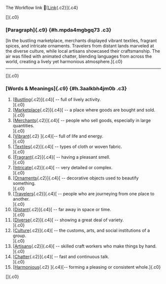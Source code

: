 The Workflow link
👏[[Link](https://www.google.com/url?q=http://www.google.com&sa=D&source=editors&ust=1759959730120874&usg=AOvVaw1eJvHoP4wlpV1WX1KckyQL){.c2}]{.c4}

[]{.c0}

### [Paragraph]{.c9} {#h.mpda4mgbgq73 .c3}

[In the bustling marketplace, merchants displayed vibrant textiles,
fragrant spices, and intricate ornaments. Travelers from distant lands
marveled at the diverse culture, while local artisans showcased their
craftsmanship. The air was filled with animated chatter, blending
languages from across the world, creating a lively yet harmonious
atmosphere.]{.c0}

------------------------------------------------------------------------

[]{.c0}

### [Words & Meanings]{.c9} {#h.3aalkbh4jm0b .c3}

1.  [[Bustling](https://www.google.com/url?q=http://www.google.com&sa=D&source=editors&ust=1759959730122327&usg=AOvVaw1Xy1Sh--J7DD2JrDf0Xl6E){.c2}]{.c4}[ --
    full of lively activity.\
    ]{.c0}
2.  [[Marketplace](https://www.google.com/url?q=http://www.google.com&sa=D&source=editors&ust=1759959730122615&usg=AOvVaw2dCwQ93sNnAZOvYPlg9eYC){.c2}]{.c4}[ --
    a place where goods are bought and sold.\
    ]{.c0}
3.  [[Merchants](https://www.google.com/url?q=http://www.google.com&sa=D&source=editors&ust=1759959730122847&usg=AOvVaw3YY_PrsadJa65YBTKeJVPQ){.c2}]{.c4}[ --
    people who sell goods, especially in large quantities.\
    ]{.c0}
4.  [[Vibrant](https://www.google.com/url?q=http://www.google.com&sa=D&source=editors&ust=1759959730123115&usg=AOvVaw1FDGvJzZcaz0dnsDJgsZj9){.c2}
    ]{.c4}[-- full of life and energy.\
    ]{.c0}
5.  [[Textiles](https://www.google.com/url?q=http://www.google.com&sa=D&source=editors&ust=1759959730123306&usg=AOvVaw23TsSoZT_SJ5_4-iufNZlh){.c2}]{.c4}[ --
    types of cloth or woven fabric.\
    ]{.c0}
6.  [[Fragrant](https://www.google.com/url?q=http://www.google.com&sa=D&source=editors&ust=1759959730123582&usg=AOvVaw3R9YF_RbnuSBCUmF_LoAL7){.c2}]{.c4}[ --
    having a pleasant smell.\
    ]{.c0}
7.  [[Intricate](https://www.google.com/url?q=http://www.google.com&sa=D&source=editors&ust=1759959730124008&usg=AOvVaw2zzHsNIJI-AMfFNgzq3zNC){.c2}]{.c4}[ --
    very detailed or complex.\
    ]{.c0}
8.  [[Ornaments](https://www.google.com/url?q=http://www.google.com&sa=D&source=editors&ust=1759959730124378&usg=AOvVaw0glB08W6W7MHxLcgNrIBxl){.c2}]{.c4}[ --
    decorative objects used to beautify something.\
    ]{.c0}
9.  [[Travelers](https://www.google.com/url?q=http://www.google.com&sa=D&source=editors&ust=1759959730124851&usg=AOvVaw0RlqKwYvT5AMSHj2aZD7fE){.c2}]{.c4}[ --
    people who are journeying from one place to another.\
    ]{.c0}
10. [[Distant](https://www.google.com/url?q=http://www.google.com&sa=D&source=editors&ust=1759959730125415&usg=AOvVaw1gR7NwfD-3gf5TJkF49sXN){.c2}]{.c4}[ --
    far away in space or time.\
    ]{.c0}
11. [[Diverse](https://www.google.com/url?q=http://www.google.com&sa=D&source=editors&ust=1759959730125767&usg=AOvVaw12XiqvzCAmrFOdVp17oaK7){.c2}]{.c4}[ --
    showing a great deal of variety.\
    ]{.c0}
12. [[Culture](https://www.google.com/url?q=http://www.google.com&sa=D&source=editors&ust=1759959730126143&usg=AOvVaw3uOiYtxtEvK3DHcBBPZsnG){.c2}]{.c4}[ --
    the customs, arts, and social institutions of a group.\
    ]{.c0}
13. [[Artisans](https://www.google.com/url?q=http://www.google.com&sa=D&source=editors&ust=1759959730126601&usg=AOvVaw0MAuPk-9UcDoADpLuC1n3B){.c2}]{.c4}[ --
    skilled craft workers who make things by hand.\
    ]{.c0}
14. [[Chatter](https://www.google.com/url?q=http://www.google.com&sa=D&source=editors&ust=1759959730127075&usg=AOvVaw2OZVH6yGAx6fIR2R9gLC2U){.c2}]{.c4}[ --
    fast and continuous talk.\
    ]{.c0}
15. [[Harmonious](https://www.google.com/url?q=http://www.google.com&sa=D&source=editors&ust=1759959730127476&usg=AOvVaw2dbHHTFAsOFYorjUFmAqyC){.c2}
    ]{.c4}[-- forming a pleasing or consistent whole.]{.c0}

[]{.c0}
